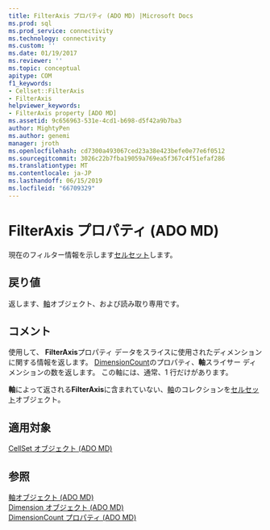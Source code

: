 ```yaml
---
title: FilterAxis プロパティ (ADO MD) |Microsoft Docs
ms.prod: sql
ms.prod_service: connectivity
ms.technology: connectivity
ms.custom: ''
ms.date: 01/19/2017
ms.reviewer: ''
ms.topic: conceptual
apitype: COM
f1_keywords:
- Cellset::FilterAxis
- FilterAxis
helpviewer_keywords:
- FilterAxis property [ADO MD]
ms.assetid: 9c656963-531e-4cd1-b698-d5f42a9b7ba3
author: MightyPen
ms.author: genemi
manager: jroth
ms.openlocfilehash: cd7300a493067ced23a38e423befe0e77e6f0512
ms.sourcegitcommit: 3026c22b7fba19059a769ea5f367c4f51efaf286
ms.translationtype: MT
ms.contentlocale: ja-JP
ms.lasthandoff: 06/15/2019
ms.locfileid: "66709329"
---
```

# <a name="filteraxis-property-ado-md"></a>FilterAxis プロパティ (ADO MD)
現在のフィルター情報を示します[セルセット](../../../ado/reference/ado-md-api/cellset-object-ado-md.md)します。  
  
## <a name="return-values"></a>戻り値  
 返します、[軸](../../../ado/reference/ado-md-api/axis-object-ado-md.md)オブジェクト、および読み取り専用です。  
  
## <a name="remarks"></a>コメント  
 使用して、 **FilterAxis**プロパティ データをスライスに使用されたディメンションに関する情報を返します。 [DimensionCount](../../../ado/reference/ado-md-api/dimensioncount-property-ado-md.md)のプロパティ、**軸**スライサー ディメンションの数を返します。 この軸には、通常、1 行だけがあります。  
  
 **軸**によって返される**FilterAxis**に含まれていない、[軸](../../../ado/reference/ado-md-api/axes-collection-ado-md.md)のコレクションを[セルセット](../../../ado/reference/ado-md-api/cellset-object-ado-md.md)オブジェクト。  
  
## <a name="applies-to"></a>適用対象  
 [CellSet オブジェクト (ADO MD)](../../../ado/reference/ado-md-api/cellset-object-ado-md.md)  
  
## <a name="see-also"></a>参照  
 [軸オブジェクト (ADO MD)](../../../ado/reference/ado-md-api/axis-object-ado-md.md)   
 [Dimension オブジェクト (ADO MD)](../../../ado/reference/ado-md-api/dimension-object-ado-md.md)   
 [DimensionCount プロパティ (ADO MD)](../../../ado/reference/ado-md-api/dimensioncount-property-ado-md.md)
